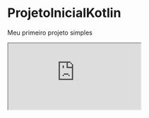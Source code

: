 # ProjetoInicialKotlin
Meu primeiro projeto simples

<iframe src="https://pl.kotl.in/kzNb_bdf8"></iframe>
